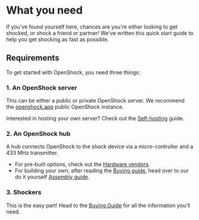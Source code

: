 
# What you need

If you've found yourself here, chances are you're either looking to get shocked, or shock a friend or partner! We've written this quick start guide to help you get shocking as fast as possible.

## Requirements

To get started with OpenShock, you need three things:

### 1. An OpenShock server

This can be either a public or private OpenShock server. We recommend the [openshock.app](https://openshock.app) public OpenShock instance.

Interested in hosting your own server? Check out the [Self-hosting](../guides/selfhosting/index.md) guide.

### 2. An OpenShock hub

A hub connects OpenShock to the shock device via a micro-controller and a 433 MHz transmitter.

- For pre-built options, check out the [Hardware vendors](../vendors/hardware/index.md).
- For building your own, after reading the [Buying guide](../quickstart/buying-guide.md), head over to our do it yourself [Assembly guide](../diy/assembling.md).

### 3. Shockers

This is the easy part! Head to the [Buying Guide](../quickstart/buying-guide.md) for all the information you'll need.

